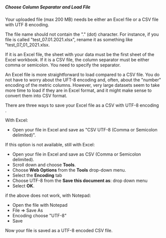 ##### Choose Column Separator and Load File

Your uploaded file (max 200 MB) needs be either an Excel file or a CSV file with UTF 8 encoding. 

The file name should not contain the "." (dot) character. For instance, if you file is called "test_07.01.2021.xlsx", rename it as something like "test_07_01_2021.xlsx.

 If it is an  Excel file, the sheet with your data must be the first sheet of the Excel workbook. If it is a  CSV file, the column separator must be either comma or semicolon. You need to specify the separator.

An Excel file is more straightforward to load compared to a CSV file. You do not have to worry about the UFT-8 encoding and, often, about the "number" encoding of the metric columns. However, very large datasets seem to take more time to load if they are in Excel format, and it might make sense to convert them into CSV format. 

There are three ways to save your Excel file as a CSV with UTF-8 encoding .

With Excel:

- Open your file in Excel and save as "CSV UTF-8 (Comma or Semicolon delimited)".

If this option is not available, still with Excel:

- Open your file in Excel and save as CSV (Comma or Semicolon delimited).
- Scroll down and choose **Tools**.
- Choose **Web Options** from the **Tools** drop-down menu.
- Select the **Encoding** tab
- Choose UTF-8 from the **Save this document as**: drop down menu
- Select **OK**.

if the above does not work, with Notepad:

- Open the file with Notepad
- File => Save As
- Encoding choose "UTF-8"
- Save

Now your file is saved as a UTF-8 encoded CSV file.
